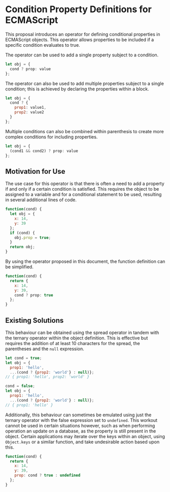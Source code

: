 # Condition Property Definitions for ECMAScript
This proposal introduces an operator for defining conditional properties in ECMAScript objects. This operator allows properties to be included if a specific condition evaluates to true.

The operator can be used to add a single property subject to a condition.

```js
let obj = {
  cond ? prop: value
};
```

The operator can also be used to add multiple properties subject to a single condition; this is achieved by declaring the properties within a block.

```js
let obj = {
  cond ? {
    prop1: value1,
    prop2: value2
  }
};
```

Multiple conditions can also be combined within parenthesis to create more complex conditions for including properties.

```js
let obj = {
  (cond1 && cond2) ? prop: value
};
```

## Motivation for Use

The use case for this operator is that there is often a need to add a property if and only if a certain condition is satisfied. This requires the object to be assigned to a variable and for a conditional statement to be used, resulting in several additional lines of code.

```js
function(cond) {
  let obj = {
    x: 14,
    y: 39
  };
  if (cond) {
    obj.prop = true;
  }
  return obj;
}
```

By using the operator proposed in this document, the function definition can be simplified.

```js
function(cond) {
  return {
    x: 14,
    y: 39,
    cond ? prop: true
  };
}
``` 

## Existing Solutions

This behaviour can be obtained using the spread operator in tandem with the ternary operator within the object definition. This is effective but requires the addition of at least 10 characters for the spread, the  parentheses and the `null` expression.

```js
let cond = true;
let obj = {
  prop1: 'hello',
  ...(cond ? {prop2: 'world'} : null)};
// { prop1: 'hello', prop2: 'world' }
```

```js
cond = false;
let obj = {
  prop1: 'hello',
  ...(cond ? {prop2: 'world'} : null)};
// { prop1: 'hello' }
```

Additionally, this behaviour can sometimes be emulated using just the ternary operator with the false expression set to `undefined`. This workout cannot be used in certain situations however, such as when performing operation an update on a database, as the property is still present in the object. Certain applications may iterate over the keys within an object, using `Object.keys` or a similar function, and take undesirable action based upon this.

```js
function(cond) {
  return {
    x: 14,
    y: 39,
    prop: cond ? true : undefined
  };
}
``` 
